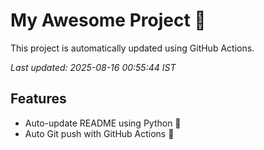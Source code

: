 # My Awesome Project 🚀

This project is automatically updated using GitHub Actions.

_Last updated: 2025-08-16 00:55:44 IST_

## Features
- Auto-update README using Python 🐍
- Auto Git push with GitHub Actions 🤖
